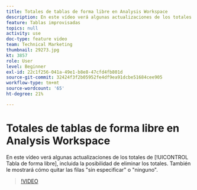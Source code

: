 ```yaml
---
title: Totales de tablas de forma libre en Analysis Workspace
description: En este vídeo verá algunas actualizaciones de los totales de tabla improvisada, incluida la posibilidad de eliminar totales.
feature: Tablas improvisadas
topics: null
activity: use
doc-type: feature video
team: Technical Marketing
thumbnail: 29273.jpg
kt: 3857
role: User
level: Beginner
exl-id: 22c1f256-041a-49e1-b8e8-47cfd4fb801d
source-git-commit: 32424f3f2b05952fe4df9ea91dcbe51684cee905
workflow-type: tm+mt
source-wordcount: '65'
ht-degree: 21%

---
```


# Totales de tablas de forma libre en Analysis Workspace

En este vídeo verá algunas actualizaciones de los totales de [!UICONTROL Tabla de forma libre], incluida la posibilidad de eliminar los totales. También le mostrará cómo quitar las filas &quot;sin especificar&quot; o &quot;ninguno&quot;.

>[!VIDEO](https://video.tv.adobe.com/v/29273/?quality=12)
